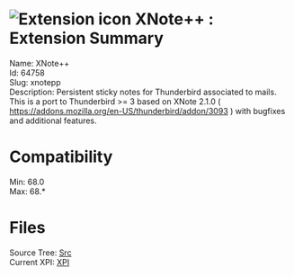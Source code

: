 # ![Extension icon](https://addons.thunderbird.net/user-media/addon_icons/64/64758-64.png?modified=1524727006) XNote++ : Extension Summary

Name: XNote++  
Id: 64758  
Slug: xnotepp  
Description: Persistent sticky notes for Thunderbird associated to mails.
This is a port to Thunderbird &gt;= 3 based on XNote 2.1.0 ( <a rel="nofollow" href="https://addons.mozilla.org/en-US/thunderbird/addon/3093">https://addons.mozilla.org/en-US/thunderbird/addon/3093</a> ) with bugfixes and additional features.
  

# Compatibility
Min: 68.0  
Max: 68.*  

# Files

Source Tree: [Src](C:/Dev/Thunderbird/ThunderKdB/xall/x68/64758-xnotepp/src)  
Current XPI: [XPI](C:/Dev/Thunderbird/ThunderKdB/xall/x68/64758-xnotepp/xpi)  



